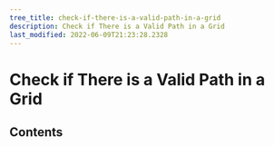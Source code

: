 ```yaml
---
tree_title: check-if-there-is-a-valid-path-in-a-grid
description: Check if There is a Valid Path in a Grid
last_modified: 2022-06-09T21:23:28.2328
---
```


# Check if There is a Valid Path in a Grid

## Contents
